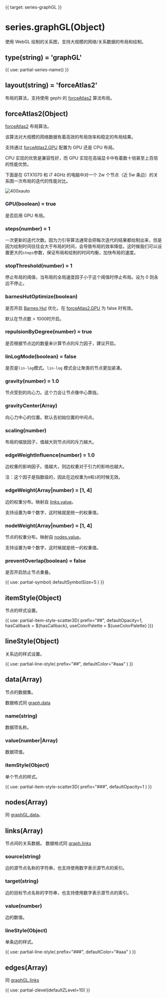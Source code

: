 {{ target: series-graphGL }}

# series.graphGL(Object)

使用 WebGL 绘制的关系图，支持大规模的网络/关系数据的布局和绘制。

## type(string) = 'graphGL'

{{ use: partial-series-name() }}

## layout(string) = 'forceAtlas2'

布局的算法，支持使用 gephi 的 [forceAtlas2](https://github.com/gephi/gephi/wiki/Force-Atlas-2) 算法布局。

## forceAtlas2(Object)

[forceAtlas2](https://github.com/gephi/gephi/wiki/Force-Atlas-2) 布局算法。

该算法对大规模的网络数据有着高效的布局效率和稳定的布局结果。

支持通过 [forceAtlas2.GPU](~series-graphGL.forceAtlas2.GPU) 配置为 GPU 还是 CPU 布局。

CPU 实现的优势是兼容性好，而 GPU 实现在高端显卡中有着数十倍甚至上百倍的性能优势。

下面是在 GTX1070 和 i7 4GHz 的电脑中对一个 2w 个节点（近 5w 条边）的关系图一次布局的迭代的性能对比。

![400xauto](~gpu-layout-perf.png)

### GPU(boolean) = true

是否启用 GPU 布局。

### steps(number) = 1

一次更新的迭代次数。因为力引导算法通常会把每次迭代的结果都绘制出来，但是因为绘制时间往往会大于布局的时间，会导致布局的效率降低，这时候我们可以设置更大的`steps`参数，保证布局和绘制的时间均衡，加快布局的速度。

### stopThreshold(number) = 1

停止布局的阈值，当布局的全局速度因子小于这个阈值时停止布局。设为 0 则永远不停止。

### barnesHutOptimize(boolean)

是否开启 [Barnes Hut](https://en.wikipedia.org/wiki/Barnes%E2%80%93Hut_simulation) 优化，在 [forceAtlas2.GPU](~series-graphGL.forceAtlas2.GPU) 为 false 时有效。

默认在节点数 > 1000时开启。

### repulsionByDegree(number) = true

是否根据节点边的数量来计算节点的斥力因子，建议开启。

### linLogMode(boolean) = false

是否是`lin-log`模式。`lin-log` 模式会让聚类的节点更加紧凑。

### gravity(number) = 1.0

节点受到的向心力。这个力会让节点像中心靠拢。

### gravityCenter(Array)

向心力中心的位置。默认去初始位置的中间点。

### scaling(number)

布局的缩放因子，值越大则节点间的斥力越大。

### edgeWeightInfluence(number) = 1.0

边权重的影响因子。值越大，则边权重对于引力的影响也越大。

注：这个因子是指数级的，因此在边权重为`0`和`1`的时候无效。

### edgeWeight(Array|number) = [1, 4]

边的权重分布。映射自 [links.value](~series-graphGL.links.value)。

支持设置为单个数字，这时候就是统一的权重值。

### nodeWeight(Array|number) = [1, 4]

节点的权重分布。映射自 [nodes.value](~series-graphGL.nodes.value)。

支持设置为单个数字，这时候就是统一的权重值。

### preventOverlap(boolean) = false

是否开启防止节点重叠。

{{ use: partial-symbol(
    defaultSymbolSize=5
) }}

## itemStyle(Object)

节点的样式设置。

{{ use: partial-item-style-scatter3D(
    prefix="##",
    defaultOpacity=1,
    hasCallback = ${hasCallback},
    useColorPalette = ${useColorPalette}
)}}

## lineStyle(Object)

关系边的样式设置。

{{ use: partial-line-style(
    prefix="##",
    defaultColor="#aaa"
) }}



## data(Array)

节点的数据集。

数据格式同 [graph.data](/zh/option.html#series-graph.data)

### name(string)

数据项名称。

### value(number|Array)

数据项值。

### itemStyle(Object)

单个节点的样式。

{{ use: partial-item-style-scatter3D(
    prefix="###",
    defaultOpacity=1
) }}


## nodes(Array)

同 [graphGL.data](~series-graphGL.data)。

## links(Array)

节点间的关系数据。
数据格式同 [graph.links](/zh/option.html#series-graph.links)

### source(string)

边的源节点名称的字符串，也支持使用数字表示源节点的索引。

### target(string)

边的目标节点名称的字符串，也支持使用数字表示源节点的索引。

### value(number)

边的数值。

### lineStyle(Object)

单条边的样式。

{{ use: partial-line-style(
    prefix="###",
    defaultColor="#aaa"
) }}

## edges(Array)

同 [graphGL.links](~series-graphGL.links)


{{ use: partial-zlevel(defaultZLevel=10) }}